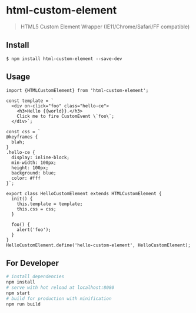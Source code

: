 # html-custom-element

> HTML5 Custom Element Wrapper (IE11/Chrome/Safari/FF compatible)

## Install
```
$ npm install html-custom-element --save-dev
```

## Usage
```
import {HTMLCustomElement} from 'html-custom-element';

const template = `
  <div on-click="foo" class="hello-ce">
    <h3>Hello {{world}}.</h3>
    Click me to fire CustomEvent \`foo\`;
  </div>`;

const css = `
@keyframes {
  blah;
}
.hello-ce { 
  display: inline-block;
  min-width: 100px; 
  height: 100px;
  background: blue;
  color: #fff
}`; 

export class HelloCustomElement extends HTMLCustomElement {
  init() {
    this.template = template;
    this.css = css;
  }

  foo() {
    alert('foo');
  }
}
HelloCustomElement.define('hello-custom-element', HelloCustomElement);
```

## For Developer

``` bash
# install dependencies
npm install
# serve with hot reload at localhost:8080
npm start
# build for production with minification
npm run build
```

